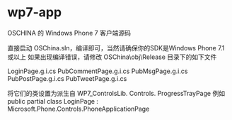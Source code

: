 wp7-app
=======

OSCHINA 的 Windows Phone 7 客户端源码

直接启动 OSChina.sln，编译即可，当然请确保你的SDK是Windows Phone 7.1或以上
如果出现编译错误，请修改 OSChina\obj\Release 目录下的如下文件

LoginPage.g.i.cs
PubCommentPage.g.i.cs
PubMsgPage.g.i.cs
PubPostPage.g.i.cs
PubTweetPage.g.i.cs

将它们的类设置为派生自 WP7_ControlsLib. Controls. ProgressTrayPage
例如 public partial class LoginPage : Microsoft.Phone.Controls.PhoneApplicationPage

